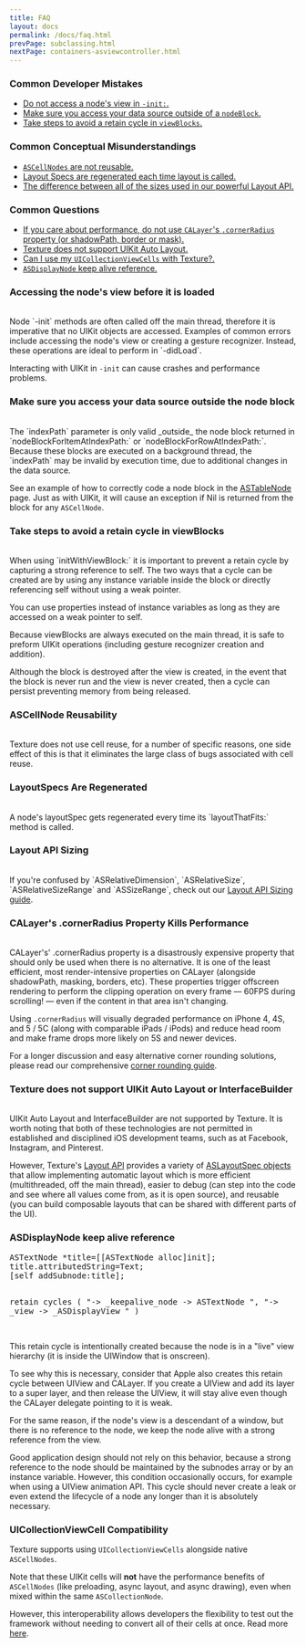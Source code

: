 ```yaml
---
title: FAQ 
layout: docs
permalink: /docs/faq.html
prevPage: subclassing.html
nextPage: containers-asviewcontroller.html
---
```


### Common Developer Mistakes

<ul>
<li><a href = "faq.html#accessing-the-node-s-view-before-it-is-loaded">Do not access a node's view in <code>-init:</code>.</a></li>
<li><a href = "faq.html#make-sure-you-access-your-data-source-outside-the-node-block">Make sure you access your data source outside of a <code>nodeBlock</code>.</a></li>
<li><a href = "faq.html#take-steps-to-avoid-a-retain-cycle-in-viewblocks">Take steps to avoid a retain cycle in <code>viewBlocks</code>.</a></li>
</ul>

### Common Conceptual Misunderstandings

<ul>
<li><a href = "faq.html#ascellnode-reusability"><code>ASCellNodes</code> are not reusable.</a></li>
<li><a href = "faq.html#layoutspecs-are-regenerated">Layout Specs are regenerated each time layout is called.</a></li>
<li><a href = "faq.html#layout-api-sizing">The difference between all of the sizes used in our powerful Layout API.</a></li>

</ul>

### Common Questions
<ul>
<li><a href = "faq.html#calayer-s-cornerradius-property-kills-performance">If you care about performance, do not use <code>CALayer</code>'s <code>.cornerRadius</code> property (or shadowPath, border or mask).</a></li>
<li><a href = "faq.html#asyncdisplaykit-does-not-support-uikit-auto-layout-or-interfacebuilder">Texture does not support UIKit Auto Layout.</a></li>
<li><a href = "faq.html#uicollectionviewcell-compatibility">Can I use my <code>UICollectionViewCells</code> with Texture?.</a></li>
<li><a href = "faq.html#asdisplaynode-keep-alive-reference"><code>ASDisplayNode</code> keep alive reference.</a></li>
</ul>


### Accessing the node's view before it is loaded
<br>
Node `-init` methods are often called off the main thread, therefore it is imperative that no UIKit objects are accessed.  Examples of common errors include accessing the node's view or creating a gesture recognizer. Instead, these operations are ideal to perform in `-didLoad`.  

Interacting with UIKit in `-init` can cause crashes and performance problems. 
<br>

### Make sure you access your data source outside the node block
<br>
The `indexPath` parameter is only valid _outside_ the node block returned in `nodeBlockForItemAtIndexPath:` or `nodeBlockForRowAtIndexPath:`. Because these blocks are executed on a background thread, the `indexPath` may be invalid by execution time, due to additional changes in the data source. 

See an example of how to correctly code a node block in the <a href = "containers-astablenode.html#node-block-thread-safety-warning">ASTableNode</a> page.  Just as with UIKit, it will cause an exception if Nil is returned from the block for any `ASCellNode`. 
<br>

### Take steps to avoid a retain cycle in viewBlocks 
<br>
When using `initWithViewBlock:` it is important to prevent a retain cycle by capturing a strong reference to self. The two ways that a cycle can be created are by using any instance variable inside the block or directly referencing self without using a weak pointer. 

You can use properties instead of instance variables as long as they are accessed on a weak pointer to self. 

Because viewBlocks are always executed on the main thread, it is safe to preform UIKit operations (including gesture recognizer creation and addition). 

Although the block is destroyed after the view is created, in the event that the block is never run and the view is never created, then a cycle can persist preventing memory from being released. 
<br>

### ASCellNode Reusability
<br>
Texture does not use cell reuse, for a number of specific reasons, one side effect of this is that it eliminates the large class of bugs associated with cell reuse. 
<br>

### LayoutSpecs Are Regenerated
<br>
A node's layoutSpec gets regenerated every time its `layoutThatFits:` method is called. 
<br>

### Layout API Sizing
<br>
If you're confused by `ASRelativeDimension`, `ASRelativeSize`, `ASRelativeSizeRange` and `ASSizeRange`, check out our <a href = "layout-api-sizing.html">Layout API Sizing guide</a>.
<br>

### CALayer's .cornerRadius Property Kills Performance
<br>
CALayer's' .cornerRadius property is a disastrously expensive property that should only be used when there is no alternative. It is one of the least efficient, most render-intensive properties on CALayer (alongside shadowPath, masking, borders, etc). These properties trigger offscreen rendering to perform the clipping operation on every frame — 60FPS during scrolling! — even if the content in that area isn't changing. 

Using `.cornerRadius` will visually degraded performance on iPhone 4, 4S, and 5 / 5C (along with comparable iPads / iPods) and reduce head room and make frame drops more likely on 5S and newer devices.

For a longer discussion and easy alternative corner rounding solutions, please read our comprehensive <a href = "corner-rounding.html">corner rounding guide</a>. 
<br>

### Texture does not support UIKit Auto Layout or InterfaceBuilder
<br>
UIKit Auto Layout and InterfaceBuilder are not supported by Texture. It is worth noting that both of these technologies are not permitted in established and disciplined iOS development teams, such as at Facebook, Instagram, and Pinterest.

However, Texture's <a href = "automatic-layout-basics.html">Layout API</a> provides a variety of <a href = "automatic-layout-containers.html">ASLayoutSpec objects</a> that allow implementing automatic layout which is more efficient (multithreaded, off the main thread), easier to debug (can step into the code and see where all values come from, as it is open source), and reusable (you can build composable layouts that can be shared with different parts of the UI).
<br>

### ASDisplayNode keep alive reference

<div class = "highlight-group">
<div class = "code">
<pre lang="objc" class="objcCode">
ASTextNode *title=[[ASTextNode alloc]init];
title.attributedString=Text;
[self addSubnode:title];

retain cycles
(
"-> _keepalive_node -> ASTextNode ",
"-> _view -> _ASDisplayView "
)
</pre>
</div>
</div>

<br>
This retain cycle is intentionally created because the node is in a "live" view hierarchy (it is inside the UIWindow that is onscreen).

To see why this is necessary, consider that Apple also creates this retain cycle between UIView and CALayer. If you create a UIView and add its layer to a super layer, and then release the UIView, it will stay alive even though the CALayer delegate pointing to it is weak.

For the same reason, if the node's view is a descendant of a window, but there is no reference to the node, we keep the node alive with a strong reference from the view.

Good application design should not rely on this behavior, because a strong reference to the node should be maintained by the subnodes array or by an instance variable. However, this condition occasionally occurs, for example when using a UIView animation API. This cycle should never create a leak or even extend the lifecycle of a node any longer than it is absolutely necessary.
<br>

### UICollectionViewCell Compatibility

Texture supports using <code>UICollectionViewCells</code> alongside native <code>ASCellNodes</code>. 

Note that these UIKit cells will **not** have the performance benefits of `ASCellNodes` (like preloading, async layout, and async drawing), even when mixed within the same `ASCollectionNode`. 

However, this interoperability allows developers the flexibility to test out the framework without needing to convert all of their cells at once. Read more <a href="uicollectionviewinterop.html">here</a>.
